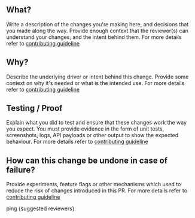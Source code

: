## What?

Write a description of the changes you're making here, and decisions that you made
along the way. Provide enough context that the reviewer(s) can understand your
changes, and the intent behind them. For more details refer to [contributing guideline](https://github.com/bigcommerce/bigcommerce/blob/master/CONTRIBUTING.md#what)

## Why?

Describe the underlying driver or intent behind this change. Provide some context
on why it's needed or what is the intended use. For more details refer to [contributing guideline](https://github.com/bigcommerce/bigcommerce/blob/master/CONTRIBUTING.md#why)

## Testing / Proof

Explain what you did to test and ensure that these changes work the way you expect.
You must provide evidence in the form of unit tests, screenshots, logs, API
payloads or other output to show the expected behaviour. For more details refer to [contributing guideline](https://github.com/bigcommerce/bigcommerce/blob/master/CONTRIBUTING.md#testing--proof)

## How can this change be undone in case of failure?

Provide experiments, feature flags or other mechanisms which used to reduce the risk of changes introduced in this PR. For more details refer to [contributing guideline](https://github.com/bigcommerce/bigcommerce/blob/master/CONTRIBUTING.md#how-can-this-change-be-undone-in-case-of-failure)

ping {suggested reviewers}
